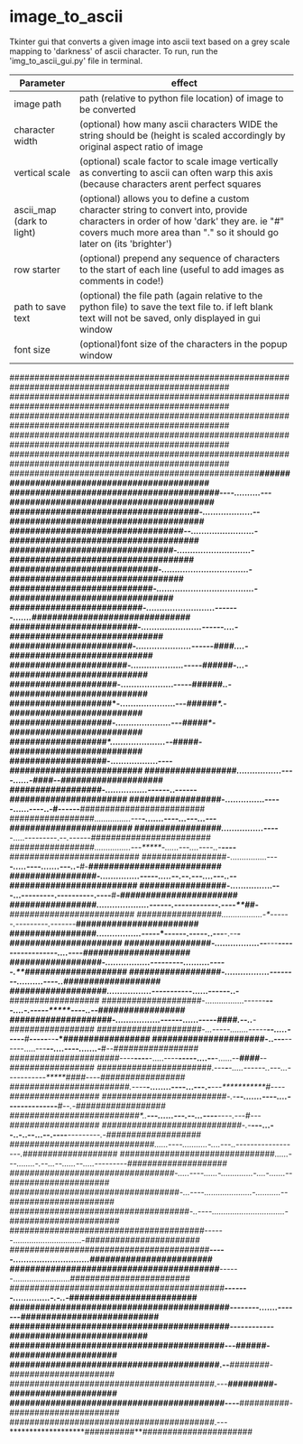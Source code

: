 # image_to_ascii
Tkinter gui that converts a given image into ascii text based on a grey scale mapping to 'darkness' of ascii character.
To run, run the 'img_to_ascii_gui.py' file in terminal.

|Parameter| effect|
|---|---|
|image path| path (relative to python file location) of image to be converted|
|character width|(optional) how many ascii characters WIDE the string should be (height is scaled accordingly by original aspect ratio of image|
|vertical scale|(optional) scale factor to scale image vertically as converting to ascii can often warp this axis (because characters arent perfect squares|
|ascii_map (dark to light)|(optional) allows you to define a custom character string to convert into, provide characters in order of how 'dark' they are. ie "#" covers much more area than "." so it should go later on (its 'brighter')|
|row starter|(optional) prepend any sequence of characters to the start of each line (useful to add images as comments in code!)|
|path to save text|(optional) the file path (again relative to the python file) to save the text file to. if left blank text will not be saved, only displayed in gui window|
|font size|(optional)font size of the characters in the popup window|

####################################################################################################
####################################################################################################
####################################################################################################
####################################################################################################
####################################################################################################
##################################################*****#############################################
#########################################*----..........---*########################################
#####################################**-...................--*######################################
##################################*--........................-*#####################################
################################*-............................-*####################################
#############################*-.................................-*##################################
############################-.....................................-*################################
##########################*-..........................-------.......*###############################
#########################-.......................-----**********-....-##############################
########################-.....................------*********####*....-*############################
#######################-....................-----************######-...-*###########################
#####################*-....................-----**************######*..-*###########################
####################*-.....................---*****************######*.-**##########################
####################-.....................---********************#####*-**##########################
###################*.....................--***********************#####*-*##########################
###################-..................----*****************************#***#########################
##################*.................----*************************......-*####--*####################
##################-................---***************--*********-..------*###***####################
##################-...............---************--......----..-#------***##*#######################
#################*................---**********-.......----...-**--...---***########################
#################*................----*******-.....---------.-****-.------*####*####################
#################*................---*****-......---....----..-****----***##########################
#################-................---***-.....----.......---..-****#*-****##########################
#################-...............----*-.....--.--.---....---..--*********####**#####################
#################-................---...---------.----------.----****#*****-*#######################
#################*....................--**--*--.------------.----****##*-**#########################
#################*..................-****--*----.-----*----.---**--**--*****########################
#################*.................---***--*------.-----..---**-.--*******-***######################
#################*-.................--***---*******----------------*-....----**#####################
##################-.................--***--*************--*---..........-----.**####################
##################*-.................-***--************--*---..........-**---..**###################
###################*.................-------***********----......-----******-..-**##################
####################-.................------**********---....-.-----*****----..-*-*#################
####################*-.................-----*********-......-----*****####.--..**-*#################
#####################*-...-----........-----******-*-.....-----***#***-----**--**-*#################
######################-..---**------.....---*******--....---****-.......-***#***--*#################
######################*----***----**-.....----**-----....--**-......--***####***--*#################
#######################*.-****--**-**-.....------..---...-----------*****####*----*#################
########################*.-***--*-***-........----...---.-****---***********#*----##################
#########################-.-*********--.......----....----*****----------**#**--.-##################
##########################*..********---......---.--...----******----.---**#**---*##################
############################-.-******---...--..-..--...--.---**-***-------***--.-###################
#############################*......----...........-....---..------------------.*###################
###############################*......---........-.--...--......--.....---------####################
#################################-.....----......-..............-....-.......--*####################
##################################*-...----.....................-...........--*#####################
####################################*-..----................................-*######################
#######################################------..............................-*#######################
########################################**-----.............................########################
#########################################**--*----.........................*########################
###########################################****-------..............-.-..-*#########################
###########################################******--*------.......-------*###########################
###########################################************------------*****#####*######################
##########################################---**************************######-*#####################
#########################################*.--************************########-*#####################
#########################################*.---**********************#########-*#####################
##########################################----*********************##########-######################
########################################*#*.---*******************##########**######################


